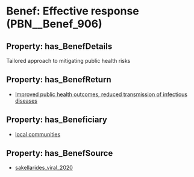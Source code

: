 # Benef: __Effective response__ (PBN__Benef_906)

## Property: has_BenefDetails

Tailored approach to mitigating public health risks

## Property: has_BenefReturn

* [Improved public health outcomes, reduced transmission of infectious diseases](../BenefReturn/PBN__BenefReturn_991)

## Property: has_Beneficiary

* [local communities](../Stakeholder/PBN__Stakeholder_85)

## Property: has_BenefSource

* [sakellarides_viral_2020](../Article/PBN__Article_183)

